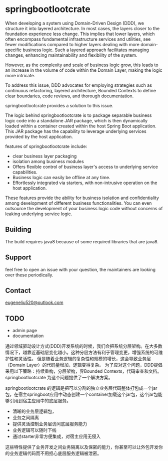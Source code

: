 # springbootlootcrate
When developing a system using Domain-Driven Design (DDD), we structure it into layered architecture. 
In most cases, the layers closer to the foundation experience less change. 
This implies that lower layers, which often encompass fundamental infrastructure services and utilities, 
see fewer modifications compared to higher layers dealing with more domain-specific business logic. 
Such a layered approach facilitates managing changes, enhancing maintainability and flexibility of the system.

However, as the complexity and scale of business logic grow, 
this leads to an increase in the volume of code within the Domain Layer, making the logic more intricate.

To address this issue, DDD advocates for employing strategies such as continuous refactoring, layered architecture, 
Bounded Contexts to define clear boundaries, code reviews, and thorough documentation.

springbootlootcrate provides a solution to this issue.

The logic behind springbootlootcrate is to package separable business logic code into a standalone JAR package, 
which is then dynamically loaded within a container created within the host Spring Boot application. 
This JAR package has the capability to leverage underlying services provided by the host application.

features of springbootlootcrate include:
- clear business layer packaging
- isolation among business modules
- Offers flexible control of business layer's access to underlying service capabilities.
- Business logic can easily be offline at any time.
- Effortlessly integrated via starters, with non-intrusive operation on the host application.

These features provide the ability for business isolation and confidentiality among development of different business functionalities.
You can even outsource the development of your business logic code without concerns of leaking underlying service logic.

## Building
The build requires java8 because of some required libraries that are java8.

## Support
feel free to open an issue with your question, the maintainers are looking over these periodically. 

## Contact 
eugeneliu520@outlook.com

## TODO
- admin page
- documentation 

通过领域驱动设计方式(DDD)开发系统的时候，我们会把系统分层架构。在大多数情况下，越靠近基础层变化越小。这种分层方法有利于管理变更，增强系统的可维护性和灵活性。
但是随着业务逻辑的复杂性和规模的增长，这会导致业务层（Domain Layer）的代码量增加，逻辑变得复杂。
为了应对这个问题，DDD提倡采用以下策略：持续重构，分层架构，界Bounded Contexts，代码审查和文档。
springbootlootcrate 为这个问题提供了一个解决方案。

springbootlootcrate 的逻辑是把可以分割的独立业务层代码整体打包成一个jar包，在宿主springboot应用中动态创建一个container加载这个jar包，这个jar包能够引用到宿主应用中的底层服务。
- 清晰的业务层逻辑包，
- 业务之间隔离
- 提供灵活控制业务层访问底层服务能力
- 业务逻辑可以随时下线
- 通过starter非常方便集成，对宿主应用无侵入

这些特性提供了业务开发之间业务隔离以及保密的能力，你甚至可以让外包开发你的业务逻辑代码而不用担心底层服务逻辑被泄密。

